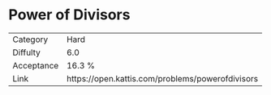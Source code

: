 # Power of Divisors

<table>
    <tr>
        <td>Category</td>
        <td>Hard</td>
    </tr>
    <tr>
        <td>Diffulty</td>
        <td>6.0</td>
    </tr>
    <tr>
        <td>Acceptance</td>
        <td>16.3 %</td>
    </tr>
    <tr>
        <td>Link</td>
        <td>https://open.kattis.com/problems/powerofdivisors</td>
    </tr>
</table>